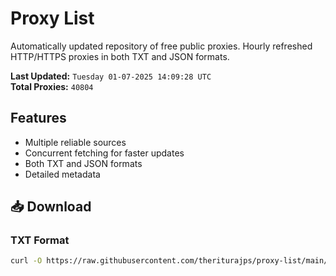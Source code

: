 # Proxy List

Automatically updated repository of free public proxies. Hourly refreshed HTTP/HTTPS proxies in both TXT and JSON formats.

**Last Updated:** `Tuesday 01-07-2025 14:09:28 UTC`  
**Total Proxies:** `40804`

## Features
- Multiple reliable sources
- Concurrent fetching for faster updates
- Both TXT and JSON formats
- Detailed metadata

## 📥 Download

### TXT Format
```bash
curl -O https://raw.githubusercontent.com/theriturajps/proxy-list/main/proxies.txt